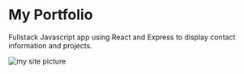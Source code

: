 # My Portfolio

Fullstack Javascript app using React and Express to display contact information and projects.

![my site picture](https://i.imgur.com/qNIZc6C.png[/img])